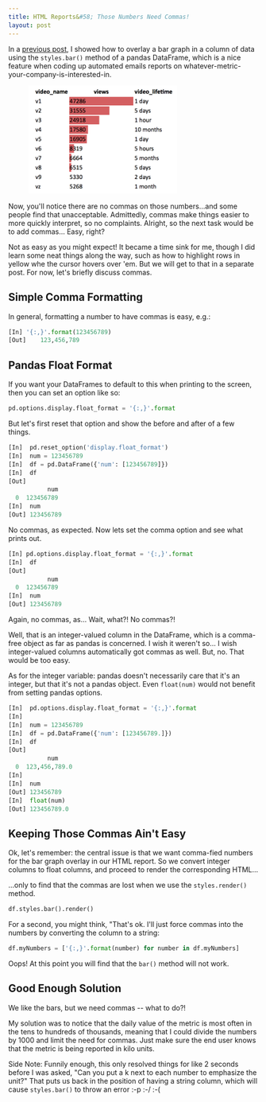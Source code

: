 ```yaml
---
title: HTML Reports&#58; Those Numbers Need Commas!
layout: post
---
```


In a [previous post](https://krbnite.github.io/pretty-tables-in-pythonic-emails/), 
I showed how to overlay a bar graph in a column of data using the
`styles.bar()` method of a pandas DataFrame, which is a nice feature when coding up
automated emails reports on whatever-metric-your-company-is-interested-in.

<figure>
  <img src="/images/pandas_render_with_bar.png" width="300vw">
</figure>

Now, you'll notice there are no commas on those numbers...and some people find that 
unacceptable.  Admittedly, commas make things easier to more quickly interpret, so
no complaints.  Alright, so the next task would be to add commas... Easy, right?

Not as easy as you might expect! It became a time sink for me, though I did learn
some neat things along the way, such as how to highlight rows in yellow whe the cursor
hovers over 'em. But we will get to that in a separate post.  For now, let's briefly discuss
commas.

## Simple Comma Formatting
In general, formatting a number to have commas is easy, e.g.:
```python
[In] '{:,}'.format(123456789)
[Out]    123,456,789
```

## Pandas Float Format
If you want your DataFrames to default to this when printing to the screen, then you can set an option like so:
```python
pd.options.display.float_format = '{:,}'.format
```

But let's first reset that option and show the before and after of a few things.
```python
[In]  pd.reset_option('display.float_format')
[In]  num = 123456789
[In]  df = pd.DataFrame({'num': [123456789]})
[In]  df
[Out]   
           num
  0  123456789
[In]  num
[Out] 123456789
```

No commas, as expected.  Now lets set the comma option and see what prints out.

```python
[In] pd.options.display.float_format = '{:,}'.format
[In]  df
[Out]   
           num
  0  123456789
[In]  num
[Out] 123456789
```

Again, no commas, as... Wait, what?!  No commas?!  

Well, that is an integer-valued column in the DataFrame, which is a comma-free object  as far as 
pandas is concerned. I wish it weren't so... I wish integer-valued columns automatically got commas as 
well.  But, no. That would be too easy. 

As for the integer variable: pandas doesn't necessarily care that it's an integer, but that it's
not a pandas object.  Even `float(num)` would not benefit from setting pandas options.

```python
[In]  pd.options.display.float_format = '{:,}'.format
[In]
[In]  num = 123456789
[In]  df = pd.DataFrame({'num': [123456789.]})
[In]  df
[Out]   
           num
  0  123,456,789.0
[In]
[In]  num
[Out] 123456789
[In]  float(num)
[Out] 123456789.0
```

## Keeping Those Commas Ain't Easy
Ok, let's remember: the central issue is that we want comma-fied numbers for the bar graph overlay
in our HTML report.  So we convert integer columns to float columns, and proceed to render the 
corresponding HTML...

...only to find that the commas are lost when we use the `styles.render()` method.

```python
df.styles.bar().render()
```

For a second, you might think, "That's ok. I'll just force commas into the numbers by converting the
column to a string:
```python
df.myNumbers = ['{:,}'.format(number) for number in df.myNumbers]
```

Oops! At this point you will find that the `bar()` method will not work.

## Good Enough Solution
We like the bars, but we need commas -- what to do?!

My solution was to notice that the daily value of the metric is most often in the tens
to hundreds of thousands, meaning that I could divide the numbers by 1000 and limit
the need for commas. Just make sure the end user knows that the metric is being reported
in kilo units. 

Side Note: Funnily enough, this only resolved things for like 2 seconds before I was asked,
"Can you put a k next to each number to emphasize the unit?"  That puts us back in the position
of having a string column, which will cause `styles.bar()` to throw an error :-p :-/ :-(

